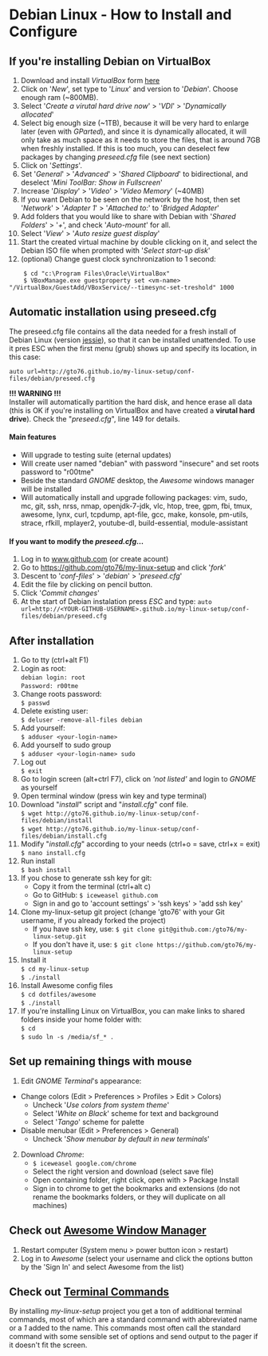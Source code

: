Debian Linux - How to Install and Configure 
=====================================

If you're installing Debian on VirtualBox
-----------------------------------------
1. Download and install *VirtualBox* form [here](https://www.virtualbox.org/wiki/Downloads)
2. Click on '_New_', set type to '_Linux_' and version to '_Debian_'. Choose enough ram (~800MB).
3. Select '_Create a virutal hard drive now_' > '_VDI_' > '_Dynamically allocated_'
4. Select big enough size (~1TB), because it will be very hard to enlarge later (even with *GParted*), and since it is dynamically allocated, it will only take as much space as it needs to store the files, that is around 7GB when freshly installed. If this is too much, you can deselect few packages by changing *preseed.cfg* file (see next section)  
5. Click on '_Settings_'.
5. Set '_General_' > '_Advanced_' > '_Shared Clipboard_' to bidirectional, and deselect '_Mini ToolBar: Show in Fullscreen_'
6. Increase '_Display_' > '_Video_' > '_Video Memory_' (~40MB)
7. If you want Debian to be seen on the network by the host, then set '_Network_' > '_Adapter 1_' > '_Attached to:_' to '_Bridged Adapter_'
8. Add folders that you would like to share with Debian with '_Shared Folders_' > '_+_', and check '_Auto-mount_' for all.
9. Select '_View_' > '_Auto resize guest display_'
9. Start the created virtual machine by double clicking on it, and select the Debian ISO file when prompted with '_Select start-up disk_'  
10. (optional) Change guest clock synchronization to 1 second:   
```
	$ cd "c:\Program Files\Oracle\VirtualBox"
	$ VBoxManage.exe guestproperty set <vm-name> "/VirtualBox/GuestAdd/VBoxService/--timesync-set-treshold" 1000
```

Automatic installation using preseed.cfg
----------------------------------------
The preseed.cfg file contains all the data needed for a fresh install of Debian Linux (version [jessie](http://cdimage.debian.org/debian-cd/8.0.0/i386/iso-cd/debian-8.0.0-i386-CD-1.iso)), so that it can be installed unattended. To use it pres ESC when the first menu (grub) shows up and specify its location, in this case:

`auto url=http://gto76.github.io/my-linux-setup/conf-files/debian/preseed.cfg`

**!!! WARNING !!!**  
Installer will automatically partition the hard disk, and hence erase all data (this is OK if you're installing on VirtualBox and have created a **virutal hard drive**). Check the "_preseed.cfg_", line 149 for details. 

#### Main features
- Will upgrade to testing suite (eternal updates)
- Will create user named "debian" with password "insecure" and set roots password to "r00tme"
- Beside the standard *GNOME* desktop, the _Awesome_ windows manager will be installed
- Will automatically install and upgrade following packages: vim, sudo, mc, git, ssh, nrss, nmap, openjdk-7-jdk, vlc, htop, tree, gpm, fbi, tmux, awesome, lynx, curl, tcpdump, apt-file, gcc, make, konsole, pm-utils, strace, rfkill, mplayer2, youtube-dl, build-essential, module-assistant

#### If you want to modify the _preseed.cfg_...
1. Log in to www.github.com (or create acount)
2. Go to https://github.com/gto76/my-linux-setup and click '_fork_'
3. Descent to '_conf-files_' > '_debian_' > '_preseed.cfg_'
4. Edit the file by clicking on pencil button.
5. Click '_Commit changes_'
6. At the start of Debian instalation press _ESC_ and type:
	`auto url=http://<YOUR-GITHUB-USERNAME>.github.io/my-linux-setup/conf-files/debian/preseed.cfg`


After installation
------------------
1. Go to tty (ctrl+alt F1)
2. Login as root:  
	`debian login: root`  
	`Password: r00tme`
3. Change roots password:  
	`$ passwd`
4. Delete existing user:  
	`$ deluser -remove-all-files debian`
5. Add yourself:  
	`$ adduser <your-login-name>`
6. Add yourself to sudo group  
	`$ adduser <your-login-name> sudo`
7. Log out  
	`$ exit`
8. Go to login screen (alt+ctrl F7), click on _'not listed'_ and login to _GNOME_ as yourself
9. Open terminal window (press win key and type terminal)
10. Download "_install_" script and "_install.cfg_" conf file.  
	`$ wget http://gto76.github.io/my-linux-setup/conf-files/debian/install`  
	`$ wget http://gto76.github.io/my-linux-setup/conf-files/debian/install.cfg`
11. Modify "_install.cfg_" according to your needs (ctrl+o = save, ctrl+x = exit)  
	`$ nano install.cfg`
12. Run install  
	`$ bash install`
13. If you chose to generate ssh key for git:  
	- Copy it from the terminal (ctrl+alt c)  
	- Go to GitHub: `$ iceweasel github.com`  
	- Sign in and go to 'account settings' > 'ssh keys' > 'add ssh key'  
13. Clone my-linux-setup git project (change 'gto76' with your Git username, if you already forked the project)
	- If you have ssh key, use: `$ git clone git@github.com:/gto76/my-linux-setup.git`  
	- If you don't have it, use: `$ git clone https://github.com/gto76/my-linux-setup`
14. Install it  
	`$ cd my-linux-setup`  
	`$ ./install`
15. Install Awesome config files  
	`$ cd dotfiles/awesome`  
	`$ ./install`
16. If you're installing Linux on VirtualBox, you can make links to shared folders inside your home folder with:  
	`$ cd`  
	`$ sudo ln -s /media/sf_* .`  


Set up remaining things with mouse
----------------------------------

1. Edit *GNOME Terminal*'s appearance:
 * Change colors (Edit > Preferences > Profiles > Edit > Colors)
 	- Uncheck '_Use colors from system theme_'
 	- Select '_White on Black_' scheme for text and background
 	- Select '_Tango_' scheme for palette
 * Disable menubar (Edit > Preferences > General)
 	- Uncheck '_Show menubar by default in new terminals_'

2. Download *Chrome*:  
	- `$ iceweasel google.com/chrome`
	- Select the right version and download (select save file)
	- Open containing folder, right click, open with > Package Install
 	- Sign in to chrome to get the bookmarks and extensions (do not rename the bookmarks folders, or they will duplicate on all machines)

 
Check out [Awesome Window Manager](/conf-files/linux/awesome)
-----------------
1. Restart computer (System menu > power button icon > restart)
2. Log in to *Awesome* (select your username and click the options button by the 'Sign In' and select Awesome from the list)


Check out [**Terminal Commands**](/conf-files/linux/bash)	
-----------------
By installing *my-linux-setup* project you get a ton of additional terminal commands, most of which are a standard command with abbreviated name or a *1* added to the name. This commands most often call the standard command with some sensible set of options and send output to the pager if it doesn't fit the screen.

